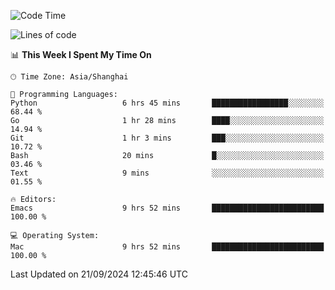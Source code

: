 <!--START_SECTION:waka-->
![Code Time](http://img.shields.io/badge/Code%20Time-2%2C193%20hrs%2046%20mins-blue)

![Lines of code](https://img.shields.io/badge/From%20Hello%20World%20I%27ve%20Written-308.1%20thousand%20lines%20of%20code-blue)

📊 **This Week I Spent My Time On** 

```text
🕑︎ Time Zone: Asia/Shanghai

💬 Programming Languages: 
Python                   6 hrs 45 mins       █████████████████░░░░░░░░   68.44 % 
Go                       1 hr 28 mins        ████░░░░░░░░░░░░░░░░░░░░░   14.94 % 
Git                      1 hr 3 mins         ███░░░░░░░░░░░░░░░░░░░░░░   10.72 % 
Bash                     20 mins             █░░░░░░░░░░░░░░░░░░░░░░░░   03.46 % 
Text                     9 mins              ░░░░░░░░░░░░░░░░░░░░░░░░░   01.55 % 

🔥 Editors: 
Emacs                    9 hrs 52 mins       █████████████████████████   100.00 % 

💻 Operating System: 
Mac                      9 hrs 52 mins       █████████████████████████   100.00 % 
```


 Last Updated on 21/09/2024 12:45:46 UTC
<!--END_SECTION:waka-->
